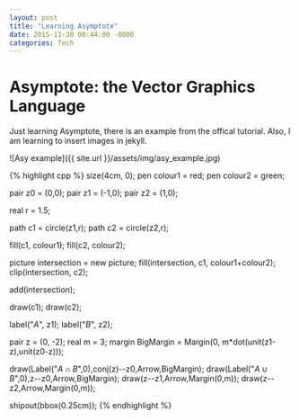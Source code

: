```yaml
---
layout: post
title: "Learning Asymptote"
date: 2015-11-30 00:44:00 -0800
categories: Tech
---
```


# Asymptote: the Vector Graphics Language

Just learning Asymptote, there is an example from the offical tutorial. Also, I am learning to insert images in jekyll.

![Asy example]({{ site.url }}/assets/img/asy_example.jpg)

{% highlight cpp %}
size(4cm, 0);
pen colour1 = red;
pen colour2 = green;

pair z0 = (0,0);
pair z1 = (-1,0);
pair z2 = (1,0);

real r = 1.5;

path c1 = circle(z1,r);
path c2 = circle(z2,r);

fill(c1, colour1);
fill(c2, colour2);

picture intersection = new picture;
fill(intersection, c1, colour1+colour2);
clip(intersection, c2);

add(intersection);

draw(c1);
draw(c2);

label("$A$", z1);
label("$B$", z2);

pair z = (0, -2);
real m = 3;
margin BigMargin = Margin(0, m*dot(unit(z1-z),unit(z0-z)));

draw(Label("$A\cap B$",0),conj(z)--z0,Arrow,BigMargin);
draw(Label("$A\cup B$",0),z--z0,Arrow,BigMargin);
draw(z--z1,Arrow,Margin(0,m));
draw(z--z2,Arrow,Margin(0,m));

shipout(bbox(0.25cm));
{% endhighlight %}
